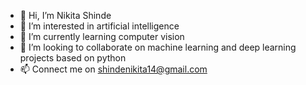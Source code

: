 - 👋 Hi, I’m Nikita Shinde
- 👀 I’m interested in artificial intelligence
- 🌱 I’m currently learning computer vision
- 💞️ I’m looking to collaborate on machine learning and deep learning projects based on python
- 📫 Connect me on shindenikita14@gmail.com

<!---
NikitaShinde14/NikitaShinde14 is a ✨ special ✨ repository because its `README.md` (this file) appears on your GitHub profile.
You can click the Preview link to take a look at your changes.
--->
